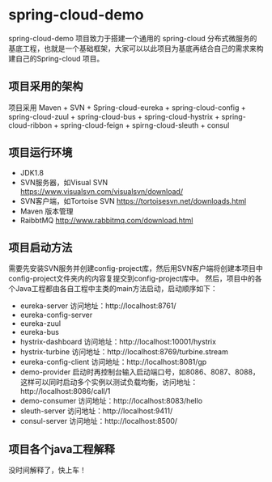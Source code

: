 spring-cloud-demo
======================

spring-cloud-demo 项目致力于搭建一个通用的 spring-cloud 分布式微服务的基底工程，也就是一个基础框架，大家可以以此项目为基底再结合自己的需求来构建自己的Spring-cloud 项目。

## 项目采用的架构

项目采用 Maven + SVN + Spring-cloud-eureka + spring-cloud-config + spring-cloud-zuul + spring-cloud-bus + spring-cloud-hystrix + spring-cloud-ribbon + spring-cloud-feign + spirng-cloud-sleuth + consul 

## 项目运行环境

* JDK1.8
* SVN服务器，如Visual SVN https://www.visualsvn.com/visualsvn/download/
* SVN客户端，如Tortoise SVN  https://tortoisesvn.net/downloads.html
* Maven 版本管理
* RaibbtMQ http://www.rabbitmq.com/download.html

## 项目启动方法

需要先安装SVN服务并创建config-project库，然后用SVN客户端将创建本项目中config-project文件夹内的内容复提交到config-project库中。
然后，项目中的各个Java工程都由各自工程中主类的main方法启动，启动顺序如下：
* eureka-server 访问地址：http://localhost:8761/
* eureka-config-server 
* eureka-zuul
* eureka-bus
* hystrix-dashboard 访问地址：http://localhost:10001/hystrix
* hystrix-turbine 访问地址：http://localhost:8769/turbine.stream
* eureka-config-client 访问地址：http://localhost:8081/gp
* demo-provider 启动时再控制台输入启动端口号，如8086、8087、8088，这样可以同时启动多个实例以测试负载均衡，访问地址：http://localhost:8086/call/1
* demo-consumer 访问地址：http://localhost:8083/hello
* sleuth-server 访问地址：http://localhost:9411/
* consul-server 访问地址：http://localhost:8500/

## 项目各个java工程解释

没时间解释了，快上车！